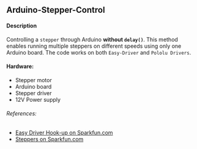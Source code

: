 ## Arduino-Stepper-Control

#### Description
Controlling a `stepper` through Arduino **without `delay()`**. This method enables running multiple steppers on different speeds using only one Arduino board. The code works on both `Easy-Driver` and `Pololu Drivers`.

#### Hardware:
- Stepper motor
- Arduino board
- Stepper driver
- 12V Power supply


###### References:
- [Easy Driver Hook-up on Sparkfun.com](https://learn.sparkfun.com/tutorials/easy-driver-hook-up-guide/all)
- [Steppers on Sparkfun.com](https://www.sparkfun.com/tutorials/400)
